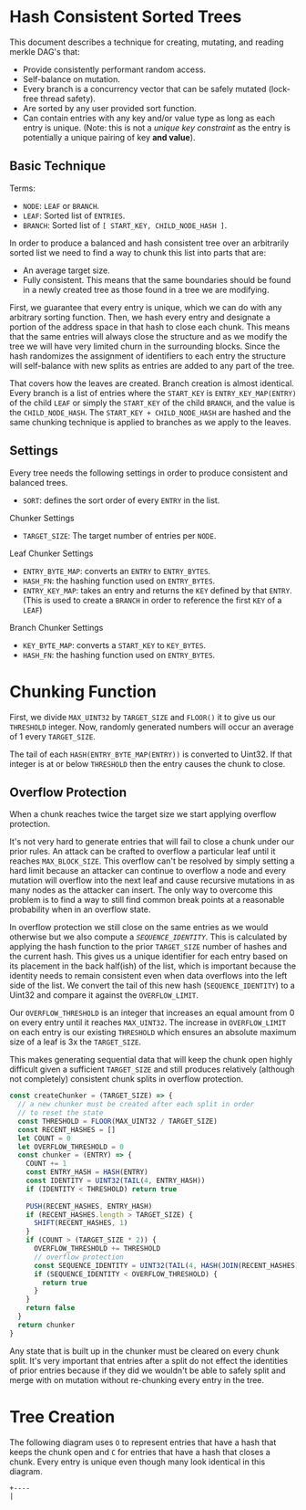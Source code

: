 # Hash Consistent Sorted Trees

This document describes a technique for creating, mutating, and reading merkle DAG's that:

* Provide consistently performant random access.
* Self-balance on mutation.
* Every branch is a concurrency vector that can be safely mutated (lock-free thread safety).
* Are sorted by any user provided sort function.
* Can contain entries with any key and/or value type as long as each entry is unique. (Note:
  this is not a *unique key constraint* as the entry is potentially a unique pairing of key **and value**).

## Basic Technique

Terms:

* `NODE`: `LEAF` or `BRANCH`.
* `LEAF`: Sorted list of `ENTRIES`.
* `BRANCH`: Sorted list of `[ START_KEY, CHILD_NODE_HASH ]`.

In order to produce a balanced and hash consistent tree over an arbitrarily sorted list
we need to find a way to chunk this list into parts that are:

* An average target size.
* Fully consistent. This means that the same boundaries should be found in a newly created
  tree as those found in a tree we are modifying.

First, we guarantee that every entry is unique, which we can do with any arbitrary sorting function.
Then, we hash every entry and designate a portion of the address space in that hash to close each
chunk. This means that the same entries will always close the structure and as we modify the tree
we will have very limited churn in the surrounding blocks. Since the hash randomizes the assignment
of identifiers to each entry the structure will self-balance with new splits as entries are added
to any part of the tree.

That covers how the leaves are created. Branch creation is almost identical. Every branch is a list of entries
where the `START_KEY` is `ENTRY_KEY_MAP(ENTRY)` of the child `LEAF` or simply the `START_KEY` of the child `BRANCH`, and the value
is the `CHILD_NODE_HASH`. The `START_KEY + CHILD_NODE_HASH` are hashed and the same chunking technique is applied
to branches as we apply to the leaves.

## Settings

Every tree needs the following settings in order to produce consistent and balanced trees.

* `SORT`: defines the sort order of every `ENTRY` in the list.

Chunker Settings

* `TARGET_SIZE`: The target number of entries per `NODE`.

Leaf Chunker Settings

* `ENTRY_BYTE_MAP`: converts an `ENTRY` to `ENTRY_BYTES`.
* `HASH_FN`: the hashing function used on `ENTRY_BYTES`.
* `ENTRY_KEY_MAP`: takes an entry and returns the `KEY` defined by that `ENTRY`. (This
  is used to create a `BRANCH` in order to reference the first `KEY` of a `LEAF`)

Branch Chunker Settings

* `KEY_BYTE_MAP`: converts a `START_KEY` to `KEY_BYTES`.
* `HASH_FN`: the hashing function used on `ENTRY_BYTES`.

# Chunking Function

First, we divide `MAX_UINT32` by `TARGET_SIZE` and `FLOOR()` it to give us our
`THRESHOLD` integer. Now, randomly generated numbers will occur an average of 1
every `TARGET_SIZE`.

The tail of each `HASH(ENTRY_BYTE_MAP(ENTRY))` is converted to Uint32. If that
integer is at or below `THRESHOLD` then the entry causes the chunk to close.

## Overflow Protection

When a chunk reaches twice the target size we start applying overflow protection.

It's not very hard to generate entries that will fail to close a chunk under our
prior rules. An attack can be crafted to overflow a particular leaf until it
reaches `MAX_BLOCK_SIZE`. This overflow can't be resolved by simply setting a hard
limit because an attacker can continue to overflow a node and every mutation will
overflow into the next leaf and cause recursive mutations in as many nodes as the attacker
can insert. The only way to overcome this problem is to find a way to still find
common break points at a reasonable probability when in an overflow state.

In overflow protection we still close on the same entries as we would otherwise but 
we also compute a *`SEQUENCE_IDENTITY`*. This is calculated by applying the hash 
function to the prior `TARGET_SIZE` number of hashes and the current hash. This gives us a 
unique identifier for each entry based on its placement in the back half(ish) of the
list, which is important because the identity needs to remain consistent even when data
overflows into the left side of the list. We convert the tail 
of this new hash (`SEQUENCE_IDENTITY`) to a Uint32 and compare it against the `OVERFLOW_LIMIT`.

Our `OVERFLOW_THRESHOLD` is an integer that increases an equal amount from 0 on every 
entry until it reaches `MAX_UINT32`. The increase in `OVERFLOW_LIMIT` on each entry 
is our existing `THRESHOLD` which ensures an absolute maximum size of a leaf is 3x the `TARGET_SIZE`.

This makes generating sequential data that will keep the chunk open highly difficult 
given a sufficient `TARGET_SIZE` and still produces relatively (although not completely) 
consistent chunk splits in overflow protection.

```js
const createChunker = (TARGET_SIZE) => {
  // a new chunker must be created after each split in order
  // to reset the state
  const THRESHOLD = FLOOR(MAX_UINT32 / TARGET_SIZE)
  const RECENT_HASHES = []
  let COUNT = 0
  let OVERFLOW_THRESHOLD = 0
  const chunker = (ENTRY) => {
    COUNT += 1
    const ENTRY_HASH = HASH(ENTRY)
    const IDENTITY = UINT32(TAIL(4, ENTRY_HASH))
    if (IDENTITY < THRESHOLD) return true
 
    PUSH(RECENT_HASHES, ENTRY_HASH)
    if (RECENT_HASHES.length > TARGET_SIZE) {
      SHIFT(RECENT_HASHES, 1)
    }
    if (COUNT > (TARGET_SIZE * 2)) {
      OVERFLOW_THRESHOLD += THRESHOLD
      // overflow protection
      const SEQUENCE_IDENTITY = UINT32(TAIL(4, HASH(JOIN(RECENT_HASHES))))
      if (SEQUENCE_IDENTITY < OVERFLOW_THRESHOLD) {
        return true
      }
    }
    return false
  }
  return chunker
}
```

Any state that is built up in the chunker must be cleared on every chunk split. It's
very important that entries after a split do not effect the identities of prior entries
because if they did we wouldn't be able to safely split and merge with on mutation without
re-chunking every entry in the tree.

# Tree Creation

The following diagram uses `O` to represent entries that have a hash that keeps the chunk open and `C` for entries that
have a hash that closes a chunk. Every entry is unique even though many look identical in this diagram.

```
+----
|
```
